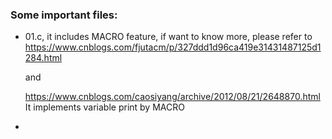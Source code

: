 ### Some important files:

- 01.c, it includes MACRO feature, if want to know more, please refer to
	https://www.cnblogs.com/fjutacm/p/327ddd1d96ca419e31431487125d1284.html
	
	and 
	
	https://www.cnblogs.com/caosiyang/archive/2012/08/21/2648870.html
	It implements variable print by MACRO

- 